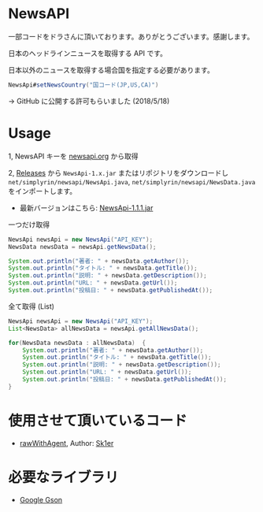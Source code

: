 # NewsAPI
一部コードをドラさんに頂いております。ありがとうございます。感謝します。

日本のヘッドラインニュースを取得する API です。

日本以外のニュースを取得する場合国を指定する必要があります。
```Java
NewsApi#setNewsCountry("国コード(JP,US,CA)")
```

-> GitHub に公開する許可もらいました (2018/5/18)

# Usage
1, NewsAPI キーを [newsapi.org](https://newsapi.org/) から取得

2, [Releases](https://github.com/SimplyRin/NewsAPI/releases) から `NewsApi-1.x.jar` またはリポジトリをダウンロードし `net/simplyrin/newsapi/NewsApi.java`, `net/simplyrin/newsapi/NewsData.java` をインポートします。
- 最新バージョンはこちら: [NewsApi-1.1.1.jar](https://github.com/SimplyRin/NewsAPI/releases/download/1.1.1/NewsApi-1.1.1.jar)

一つだけ取得
```Java
NewsApi newsApi = new NewsApi("API_KEY");
NewsData newsData = newsApi.getNewsData();

System.out.println("著者: " + newsData.getAuthor());
System.out.println("タイトル: " + newsData.getTitle());
System.out.println("説明: " + newsData.getDescription());
System.out.println("URL: " + newsData.getUrl());
System.out.println("投稿日: " + newsData.getPublishedAt());
```

全て取得 (List)
```Java
NewsApi newsApi = new NewsApi("API_KEY");
List<NewsData> allNewsData = newsApi.getAllNewsData();

for(NewsData newsData : allNewsData)  {
	System.out.println("著者: " + newsData.getAuthor());
	System.out.println("タイトル: " + newsData.getTitle());
	System.out.println("説明: " + newsData.getDescription());
	System.out.println("URL: " + newsData.getUrl());
	System.out.println("投稿日: " + newsData.getPublishedAt());
}
```

# 使用させて頂いているコード
- [rawWithAgent](https://github.com/Sk1er/Levelhead/blob/master/src/main/java/club/sk1er/mods/levelhead/utils/Sk1erMod.java#L284-L307), Author: [Sk1er](https://github.com/Sk1er)

# 必要なライブラリ
- [Google Gson](https://github.com/google/gson)
